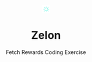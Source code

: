<br />
<p align="center">
  <a href="https://github.com/TinsaeK/Zelon">
    <img src="ic_action_name.png" alt="Logo" width="20" height="20">
  </a>

  <h1 align="center">Zelon</h1>

  <p align="center">
    Fetch Rewards Coding Exercise
    <br />
  </p>
</p>
